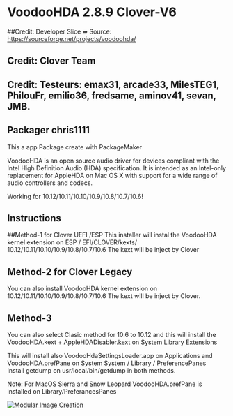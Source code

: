 # VoodooHDA 2.8.9 Clover-V6

##Credit: Developer Slice ➠ Source: https://sourceforge.net/projects/voodoohda/

## Credit: Clover Team

## Credit: Testeurs: emax31, arcade33, MilesTEG1, PhilouFr, emilio36, fredsame, aminov41, sevan, JMB. 

## Packager chris1111

This a app Package create with PackageMaker 

VoodooHDA is an open source audio driver for devices compliant with the Intel High Definition Audio (HDA) specification.
It is intended as an Intel-only replacement for AppleHDA on Mac OS X with support for a wide range of audio controllers and codecs.
 
Working for 10.12/10.11/10.10/10.9/10.8/10.7/10.6!  


## Instructions

 ##Method-1 for Clover UEFI /ESP
This installer will instal the VoodooHDA kernel extension on ESP / EFI/CLOVER/kexts/
10.12/10.11/10.10/10.9/10.8/10.7/10.6
The kext will be inject by Clover

## Method-2 for Clover Legacy
You can also install VoodooHDA kernel extension on 10.12/10.11/10.10/10.9/10.8/10.7/10.6 
The kext will be inject by Clover.

## Method-3
You can also select Clasic method for 10.6 to 10.12
and this will install the VoodooHDA.kext + AppleHDADisabler.kext on System Library Extensions

This will install also VoodooHdaSettingsLoader.app
on Applications and VoodooHDA.prefPane on System 
System / Library / PreferencePanes  
Install getdump on usr/local/bin/getdump
in both methods.

Note:
For MacOS Sierra and Snow Leopard VoodooHDA.prefPane is installed on Library/PreferancesPanes


[![Modular Image Creation](https://i37.servimg.com/u/f37/18/50/18/69/voodoo11.png)]()

